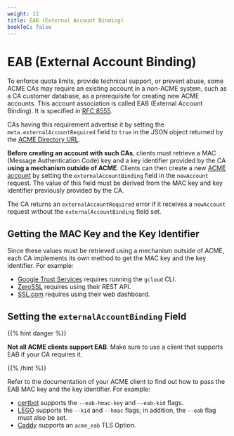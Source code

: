 ```yaml
---
weight: 12
title: EAB (External Account Binding)
bookToC: false
---
```


# EAB (External Account Binding)

To enforce quota limits, provide technical support, or prevent abuse, some ACME
CAs may require an existing account in a non-ACME system, such as a CA customer
database, as a prerequisite for creating new ACME accounts. This account
association is called EAB (External Account Binding). It is specified in
[RFC 8555](https://datatracker.ietf.org/doc/html/rfc8555#section-7.3.4).

CAs having this requirement advertise it by setting the
`meta.externalAccountRequired` field to `true` in the JSON object returned by
the [ACME Directory URL](/acme/overview/#directory).

**Before creating an account with such CAs**, clients must retrieve a MAC
(Message Authentication Code) key and a key identifier provided by the CA
**using a mechanism outside of ACME**. Clients can then create a new
[ACME account](/acme/overview/#account) by setting the `externalAccountBinding`
field in the `newAccount` request. The value of this field must be derived from
the MAC key and key identifier previously provided by the CA.

The CA returns an `externalAccountRequired` error if it receives a `newAccount`
request without the `externalAccountBinding` field set.

## Getting the MAC Key and the Key Identifier

Since these values must be retrieved using a mechanism outside of ACME, each CA
implements its own method to get the MAC key and the key identifier. For
example:

- [Google Trust Services](https://cloud.google.com/certificate-manager/docs/public-ca-tutorial#request-key-hmac)
  requires running the `gcloud` CLI.
- [ZeroSSL](https://zerossl.com/documentation/acme/generate-eab-credentials/)
  requires using their REST API.
- [SSL.com](https://www.ssl.com/guide/ssl-tls-certificate-issuance-and-revocation-with-acme/#ftoc-heading-2)
  requires using their web dashboard.

## Setting the `externalAccountBinding` Field

{{% hint danger %}}

**Not all ACME clients support EAB**. Make sure to use a client that supports
EAB if your CA requires it.

{{% /hint %}}

Refer to the documentation of your ACME client to find out how to pass the EAB
MAC key and the key identifier. For example:

- [certbot](https://certbot.eff.org/) supports the `--eab-hmac-key` and
  `--eab-kid` flags.
- [LEGO](https://go-acme.github.io/lego/) supports the `--kid` and `--hmac`
  flags; in addition, the `--eab` flag must also be set.
- [Caddy](https://caddyserver.com/docs/caddyfile/options#acme-eab) supports an
  `acme_eab` TLS Option.
